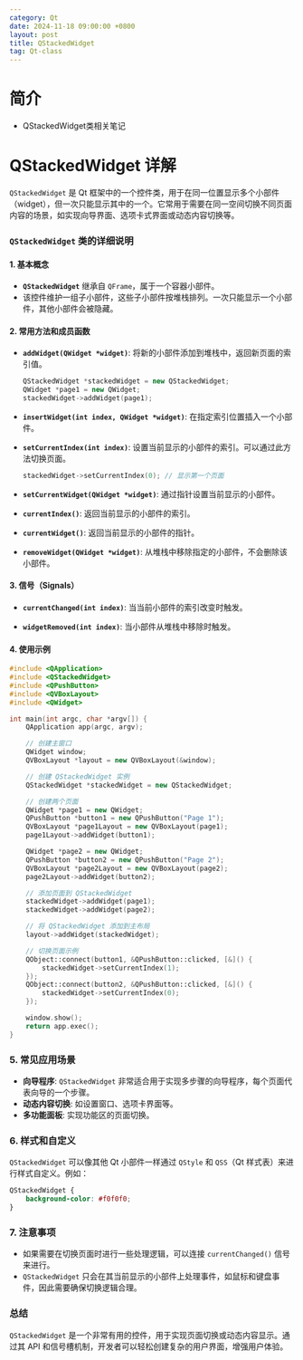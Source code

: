 ```yaml
---
category: Qt
date: 2024-11-18 09:00:00 +0800
layout: post
title: QStackedWidget
tag: Qt-class
---
```

# 简介

+ QStackedWidget类相关笔记

# QStackedWidget 详解

`QStackedWidget` 是 Qt 框架中的一个控件类，用于在同一位置显示多个小部件（widget），但一次只能显示其中的一个。它常用于需要在同一空间切换不同页面内容的场景，如实现向导界面、选项卡式界面或动态内容切换等。

### `QStackedWidget` 类的详细说明

#### 1. 基本概念
- **`QStackedWidget`** 继承自 `QFrame`，属于一个容器小部件。
- 该控件维护一组子小部件，这些子小部件按堆栈排列。一次只能显示一个小部件，其他小部件会被隐藏。

#### 2. 常用方法和成员函数

- **`addWidget(QWidget *widget)`**:
  将新的小部件添加到堆栈中，返回新页面的索引值。
  
  ```cpp
  QStackedWidget *stackedWidget = new QStackedWidget;
  QWidget *page1 = new QWidget;
  stackedWidget->addWidget(page1);
  ```

- **`insertWidget(int index, QWidget *widget)`**:
  在指定索引位置插入一个小部件。

- **`setCurrentIndex(int index)`**:
  设置当前显示的小部件的索引。可以通过此方法切换页面。
  
  ```cpp
  stackedWidget->setCurrentIndex(0); // 显示第一个页面
  ```

- **`setCurrentWidget(QWidget *widget)`**:
  通过指针设置当前显示的小部件。
  
- **`currentIndex()`**:
  返回当前显示的小部件的索引。

- **`currentWidget()`**:
  返回当前显示的小部件的指针。

- **`removeWidget(QWidget *widget)`**:
  从堆栈中移除指定的小部件，不会删除该小部件。

#### 3. 信号（Signals）
- **`currentChanged(int index)`**:
  当当前小部件的索引改变时触发。
  
- **`widgetRemoved(int index)`**:
  当小部件从堆栈中移除时触发。

#### 4. 使用示例

```cpp
#include <QApplication>
#include <QStackedWidget>
#include <QPushButton>
#include <QVBoxLayout>
#include <QWidget>

int main(int argc, char *argv[]) {
    QApplication app(argc, argv);

    // 创建主窗口
    QWidget window;
    QVBoxLayout *layout = new QVBoxLayout(&window);

    // 创建 QStackedWidget 实例
    QStackedWidget *stackedWidget = new QStackedWidget;

    // 创建两个页面
    QWidget *page1 = new QWidget;
    QPushButton *button1 = new QPushButton("Page 1");
    QVBoxLayout *page1Layout = new QVBoxLayout(page1);
    page1Layout->addWidget(button1);

    QWidget *page2 = new QWidget;
    QPushButton *button2 = new QPushButton("Page 2");
    QVBoxLayout *page2Layout = new QVBoxLayout(page2);
    page2Layout->addWidget(button2);

    // 添加页面到 QStackedWidget
    stackedWidget->addWidget(page1);
    stackedWidget->addWidget(page2);

    // 将 QStackedWidget 添加到主布局
    layout->addWidget(stackedWidget);

    // 切换页面示例
    QObject::connect(button1, &QPushButton::clicked, [&]() {
        stackedWidget->setCurrentIndex(1);
    });
    QObject::connect(button2, &QPushButton::clicked, [&]() {
        stackedWidget->setCurrentIndex(0);
    });

    window.show();
    return app.exec();
}
```

### 5. 常见应用场景
- **向导程序**: `QStackedWidget` 非常适合用于实现多步骤的向导程序，每个页面代表向导的一个步骤。
- **动态内容切换**: 如设置窗口、选项卡界面等。
- **多功能面板**: 实现功能区的页面切换。

### 6. 样式和自定义
`QStackedWidget` 可以像其他 Qt 小部件一样通过 `QStyle` 和 `QSS`（Qt 样式表）来进行样式自定义。例如：

```css
QStackedWidget {
    background-color: #f0f0f0;
}
```

### 7. 注意事项
- 如果需要在切换页面时进行一些处理逻辑，可以连接 `currentChanged()` 信号来进行。
- `QStackedWidget` 只会在其当前显示的小部件上处理事件，如鼠标和键盘事件，因此需要确保切换逻辑合理。

### 总结
`QStackedWidget` 是一个非常有用的控件，用于实现页面切换或动态内容显示。通过其 API 和信号槽机制，开发者可以轻松创建复杂的用户界面，增强用户体验。